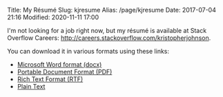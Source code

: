 Title: My Résumé
Slug: kjresume
Alias: /page/kjresume
Date: 2017-07-04 21:16
Modified: 2020-11-11 17:00

I'm not looking for a job right now, but my résumé is available at Stack Overflow Careers: <http://careers.stackoverflow.com/kristopherjohnson>.

You can download it in various formats using these links:

- [Microsoft Word format (docx)]({static}/files/kjresume_2020.docx)
- [Portable Document Format (PDF)]({static}/files/kjresume_2020.pdf)
- [Rich Text Format (RTF)]({static}/files/kjresume_2020.rtf)
- [Plain Text]({static}/files/kjresume_2020.txt)
